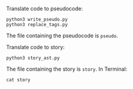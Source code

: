 Translate code to pseudocode:
```
python3 write_pseudo.py
python3 replace_tags.py
```

The file containing the pseudocode is `pseudo`.

Translate code to story:
```
python3 story_ast.py
```

The file containing the story is `story`.
In Terminal:
```
cat story
```
